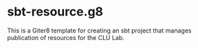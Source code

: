 # sbt-resource.g8
This is a Giter8 template for creating an sbt project that manages publication of resources for the CLU Lab.
